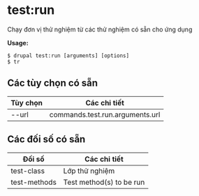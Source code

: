 # test:run
Chạy đơn vị thử nghiệm từ các thử nghiệm có sẵn cho ứng dụng

**Usage:**
```
$ drupal test:run [arguments] [options]
$ tr  
```

## Các tùy chọn có sẵn
Tùy chọn | Các chi tiết
-------|-------------
--url | commands.test.run.arguments.url

## Các đối số có sẵn
Đối số | Các chi tiết
---------|-------------
test-class | Lớp thử nghiệm
test-methods | Test method(s) to be run
